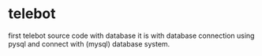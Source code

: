 # telebot
first telebot source code with database 
it is with database connection using pysql and connect with (mysql) database system.
